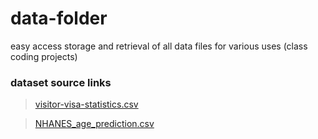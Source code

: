 # data-folder
easy access storage and retrieval of all data files for various uses (class coding projects)

### dataset source links

> [visitor-visa-statistics.csv](https://www.kaggle.com/datasets/mogenshobolth/european-union-schengen-visa-statistics)

> [NHANES_age_prediction.csv](https://archive.ics.uci.edu/dataset/887/national+health+and+nutrition+health+survey+2013-2014+(nhanes)+age+prediction+subset)
